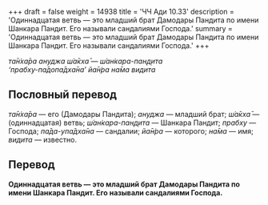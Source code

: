 +++
draft = false
weight = 14938
title = 'ЧЧ Ади 10.33'
description = 'Одиннадцатая ветвь — это младший брат Дамодары Пандита по имени Шанкара Пандит. Его называли сандалиями Господа.'
summary = 'Одиннадцатая ветвь — это младший брат Дамодары Пандита по имени Шанкара Пандит. Его называли сандалиями Господа.'
+++

_та̄н̇ха̄ра ануджа ш́а̄кха̄ — ш́ан̇кара-пан̣д̣ита  
‘прабху-па̄допа̄дха̄на’ йа̄н̇ра на̄ма видита_

## Пословный перевод

_та̄н̇ха̄ра_ — его (Дамодары Пандита); _ануджа_ — младший брат; _ш́а̄кха̄_ — (одиннадцатая) ветвь; _ш́ан̇кара_\-_пан̣д̣ита_ — Шанкара Пандит; _прабху_ — Господа; _па̄да_\-_упа̄дха̄на_ — сандалии; _йа̄н̇ра_ — которого; _на̄ма_ — имя; _видита_ — известно.

## Перевод

**Одиннадцатая ветвь — это младший брат Дамодары Пандита по имени Шанкара Пандит. Его называли сандалиями Господа.**
